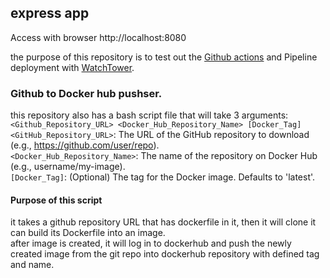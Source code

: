 ## express app

Access with browser http://localhost:8080

the purpose of this repository is to test out the [Github actions](https://github.com/features/actions) and Pipeline deployment with [WatchTower](https://containrrr.dev/watchtower/).



### Github to Docker hub pushser.
this repository also has a bash script file that will take 3 arguments: <br>
`<Github_Repository_URL> <Docker_Hub_Repository_Name> [Docker_Tag]` <br>
`<GitHub_Repository_URL>`: The URL of the GitHub repository to download (e.g., https://github.com/user/repo). <br>
`<Docker_Hub_Repository_Name>`: The name of the repository on Docker Hub (e.g., username/my-image). <br>
`[Docker_Tag]`: (Optional) The tag for the Docker image. Defaults to 'latest'. <br>

#### Purpose of this script
it takes a github repository URL that has dockerfile in it, then it will clone it can build its Dockerfile into an image. <br>
after image is created, it will log in to dockerhub and push the newly created image from the git repo into dockerhub repository with defined tag and name.





